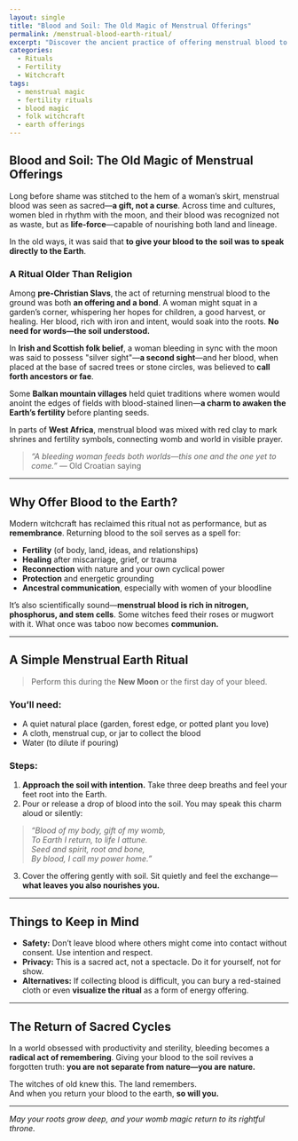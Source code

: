 ```yaml
---
layout: single
title: "Blood and Soil: The Old Magic of Menstrual Offerings"
permalink: /menstrual-blood-earth-ritual/
excerpt: "Discover the ancient practice of offering menstrual blood to the Earth. Rooted in fertility rites, moon cycles, and folk traditions, this ritual honors the sacred bond between womb and soil."
categories:
  - Rituals
  - Fertility
  - Witchcraft
tags:
  - menstrual magic
  - fertility rituals
  - blood magic
  - folk witchcraft
  - earth offerings
---
```


## Blood and Soil: The Old Magic of Menstrual Offerings

Long before shame was stitched to the hem of a woman’s skirt, menstrual blood was seen as sacred—**a gift, not a curse**. Across time and cultures, women bled in rhythm with the moon, and their blood was recognized not as waste, but as **life-force**—capable of nourishing both land and lineage.

In the old ways, it was said that **to give your blood to the soil was to speak directly to the Earth**.

### A Ritual Older Than Religion

Among **pre-Christian Slavs**, the act of returning menstrual blood to the ground was both **an offering and a bond**. A woman might squat in a garden’s corner, whispering her hopes for children, a good harvest, or healing. Her blood, rich with iron and intent, would soak into the roots. **No need for words—the soil understood.**

In **Irish and Scottish folk belief**, a woman bleeding in sync with the moon was said to possess "silver sight"—**a second sight**—and her blood, when placed at the base of sacred trees or stone circles, was believed to **call forth ancestors or fae**.

Some **Balkan mountain villages** held quiet traditions where women would anoint the edges of fields with blood-stained linen—**a charm to awaken the Earth’s fertility** before planting seeds.

In parts of **West Africa**, menstrual blood was mixed with red clay to mark shrines and fertility symbols, connecting womb and world in visible prayer.

> *“A bleeding woman feeds both worlds—this one and the one yet to come.”* — Old Croatian saying

---

## Why Offer Blood to the Earth?

Modern witchcraft has reclaimed this ritual not as performance, but as **remembrance**. Returning blood to the soil serves as a spell for:

- **Fertility** (of body, land, ideas, and relationships)  
- **Healing** after miscarriage, grief, or trauma  
- **Reconnection** with nature and your own cyclical power  
- **Protection** and energetic grounding  
- **Ancestral communication**, especially with women of your bloodline

It’s also scientifically sound—**menstrual blood is rich in nitrogen, phosphorus, and stem cells**. Some witches feed their roses or mugwort with it. What once was taboo now becomes **communion.**

---

## A Simple Menstrual Earth Ritual

> Perform this during the **New Moon** or the first day of your bleed.

### You’ll need:
- A quiet natural place (garden, forest edge, or potted plant you love)  
- A cloth, menstrual cup, or jar to collect the blood  
- Water (to dilute if pouring)

### Steps:
1. **Approach the soil with intention.** Take three deep breaths and feel your feet root into the Earth.
2. Pour or release a drop of blood into the soil. You may speak this charm aloud or silently:

> *“Blood of my body, gift of my womb,  
To Earth I return, to life I attune.  
Seed and spirit, root and bone,  
By blood, I call my power home.”*

3. Cover the offering gently with soil. Sit quietly and feel the exchange—**what leaves you also nourishes you.**

---

## Things to Keep in Mind

- **Safety:** Don’t leave blood where others might come into contact without consent. Use intention and respect.
- **Privacy:** This is a sacred act, not a spectacle. Do it for yourself, not for show.
- **Alternatives:** If collecting blood is difficult, you can bury a red-stained cloth or even **visualize the ritual** as a form of energy offering.

---

## The Return of Sacred Cycles

In a world obsessed with productivity and sterility, bleeding becomes a **radical act of remembering**. Giving your blood to the soil revives a forgotten truth: **you are not separate from nature—you are nature.**

The witches of old knew this. The land remembers.  
And when you return your blood to the earth, **so will you.**

---

*May your roots grow deep, and your womb magic return to its rightful throne.*

